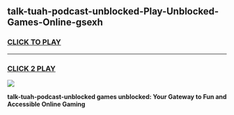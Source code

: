 
## talk-tuah-podcast-unblocked-Play-Unblocked-Games-Online-gsexh
<h3>
<a href="https://premium76.site?title=talk-tuah-podcast-unblocked&ref=25A">CLICK TO PLAY</a></h3>
<hr>

<h3>
<a href="https://premium76.site?title=talk-tuah-podcast-unblocked&ref=25A">CLICK 2 PLAY</a>
  
</h3>

<a href="https://premium76.site?title=talk-tuah-podcast-unblocked&ref=25A"><img src="https://clearcache.store/games.png"></a>


**talk-tuah-podcast-unblocked games unblocked: Your Gateway to Fun and Accessible Online Gaming**

